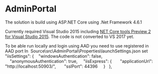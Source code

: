 # AdminPortal
The solution is build using ASP.NET Core using .Net Framework 4.6.1  

Currently required Visual Studio 2015 including [NET Core tools Preview 2 for Visual Studio 2015](https://go.microsoft.com/fwlink/?LinkID=827546).
The code is not converted to VS 2017 yet.

To be able run locally and login using AAD you need to use registered in AAD port 
In  Source\src\AdminPortal\Properties\launchSettings.json set
  "iisSettings": {    "windowsAuthentication": false,
    "anonymousAuthentication": true,
    "iisExpress": {
      "applicationUrl": "http://localhost:50903/",
      "sslPort": 44396
    }
  },
